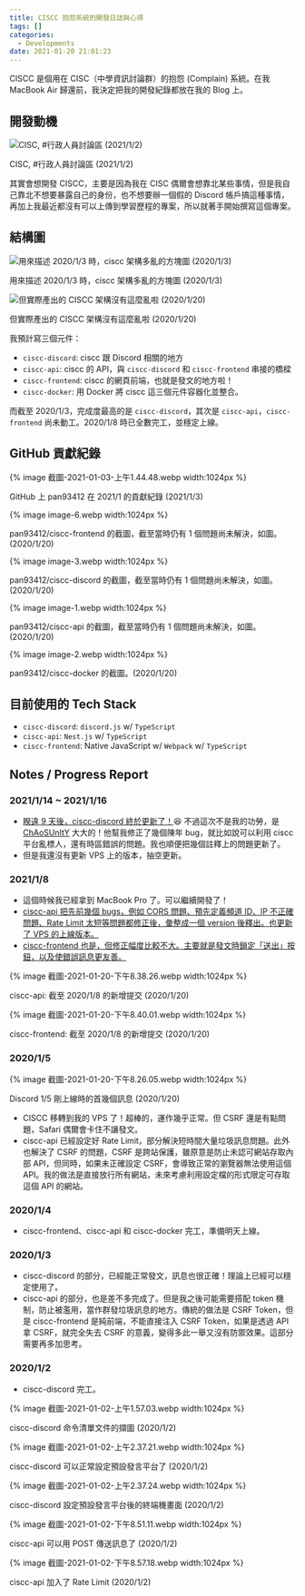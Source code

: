 ```yaml
---
title: CISCC 抱怨系統的開發日誌與心得
tags: []
categories:
  - Developments
date: 2021-01-20 21:01:23
---
```


CISCC 是個用在 CISC（中學資訊討論群）的抱怨 (Complain) 系統。在我 MacBook Air 歸還前，我決定把我的開發紀錄都放在我的 Blog 上。

<!-- more -->

## 開發動機

![CISC, #行政人員討論區 (2021/1/2)](截圖-2021-01-03-上午1.38.54.webp)

CISC, #行政人員討論區 (2021/1/2)

其實會想開發 CISCC，主要是因為我在 CISC 偶爾會想靠北某些事情，但是我自己靠北不想要暴露自己的身份，也不想要辦一個假的 Discord 帳戶搞這種事情，再加上我最近都沒有可以上傳到學習歷程的專案，所以就著手開始撰寫這個專案。

## 結構圖

![用來描述 2020/1/3 時，ciscc 架構多亂的方塊圖 (2020/1/3)](image.webp)

用來描述 2020/1/3 時，ciscc 架構多亂的方塊圖 (2020/1/3)

![但實際產出的 CISCC 架構沒有這麼亂啦 (2020/1/20)](ciscc-arch.webp)

但實際產出的 CISCC 架構沒有這麼亂啦 (2020/1/20)

我預計寫三個元件：

- `ciscc-discord`: ciscc 跟 Discord 相關的地方
- `ciscc-api`: ciscc 的 API，與 `ciscc-discord` 和 `ciscc-frontend` 串接的橋樑
- `ciscc-frontend`: ciscc 的網頁前端，也就是發文的地方啦！
- `ciscc-docker`: 用 Docker 將 ciscc 這三個元件容器化並整合。

而截至 2020/1/3，完成度最高的是 `ciscc-discord`，其次是 `ciscc-api`，`ciscc-frontend` 尚未動工。2020/1/8 時已全數完工，並穩定上線。

## GitHub 貢獻紀錄

{% image 截圖-2021-01-03-上午1.44.48.webp width:1024px %}

GitHub 上 pan93412 在 2021/1 的貢獻紀錄 (2021/1/3)

{% image image-6.webp width:1024px %}

pan93412/ciscc-frontend 的截圖，截至當時仍有 1 個問題尚未解決，如圖。(2020/1/20)

{% image image-3.webp width:1024px %}

pan93412/ciscc-discord 的截圖，截至當時仍有 1 個問題尚未解決，如圖。(2020/1/20)

{% image image-1.webp width:1024px %}

pan93412/ciscc-api 的截圖，截至當時仍有 1 個問題尚未解決，如圖。(2020/1/20)

{% image image-2.webp width:1024px %}

pan93412/ciscc-docker 的截圖。(2020/1/20)

## 目前使用的 Tech Stack

- `ciscc-discord`: `discord.js` w/ `TypeScript`
- `ciscc-api`: `Nest.js` w/ `TypeScript`
- `ciscc-frontend`: Native JavaScript w/ `Webpack` w/ `TypeScript`

## Notes / Progress Report

### 2021/1/14 ~ 2021/1/16

- [睽違 9 天後，ciscc-discord 終於更新了！](https://github.com/pan93412/ciscc-discord/compare/952ece53564e0bef9c78e5d5586533b27f753a28%5E...master)😆 不過這次不是我的功勞，是 [ChAoSUnItY](https://github.com/pan93412/ciscc-discord/commits?author=ChAoSUnItY) 大大的！他幫我修正了幾個陳年 bug，就比如說可以利用 ciscc 平台亂標人，還有時區錯誤的問題。我也順便把幾個註釋上的問題更新了。
- 但是我還沒有更新 VPS 上的版本，抽空更新。

### 2021/1/8

- 這個時候我已經拿到 MacBook Pro 了。可以繼續開發了！
- [ciscc-api 把先前幾個 bugs，例如 CORS 問題、預先定義頻道 ID、IP 不正確問題、Rate Limit 太短等問題都修正後，彙整成一個 version 後釋出。也更新了 VPS 的上線版本。](https://github.com/pan93412/ciscc-api/compare/c825b4854da49ed4cb78333b777d4044efb596ab%5E...master)
- [ciscc-frontend 也是，但修正幅度比較不大。主要就是發文時鎖定「送出」按鈕，以及使錯誤訊息更友善。](https://github.com/pan93412/ciscc-frontend/compare/e23f86382dbd7937044ebeb2174127be7532a23d...master)

{% image 截圖-2021-01-20-下午8.38.26.webp width:1024px %}

ciscc-api: 截至 2020/1/8 的新增提交 (2020/1/20)

{% image 截圖-2021-01-20-下午8.40.01.webp width:1024px %}

ciscc-frontend: 截至 2020/1/8 的新增提交 (2020/1/20)

### 2020/1/5

{% image 截圖-2021-01-20-下午8.26.05.webp width:1024px %}

Discord 1/5 剛上線時的首幾個訊息 (2020/1/20)

- CISCC 移轉到我的 VPS 了！超棒的，運作幾乎正常。但 CSRF 還是有點問題，Safari 偶爾會卡住不讓發文。
- ciscc-api 已經設定好 Rate Limit，部分解決短時間大量垃圾訊息問題。此外也解決了 CSRF 的問題，CSRF 是跨站保護，雖原意是防止未認可網站存取內部 API，但同時，如果未正確設定 CSRF，會導致正常的瀏覽器無法使用這個 API。我的做法是直接放行所有網站，未來考慮利用設定檔的形式限定可存取這個 API 的網站。

### 2020/1/4

- ciscc-frontend、ciscc-api 和 ciscc-docker 完工，準備明天上線。

### 2020/1/3

- ciscc-discord 的部分，已經能正常發文，訊息也很正確！理論上已經可以穩定使用了。
- ciscc-api 的部分，也是差不多完成了。但是我之後可能需要搭配 token 機制，防止被濫用，當作群發垃圾訊息的地方。傳統的做法是 CSRF Token，但是 ciscc-frontend 是純前端，不能直接注入 CSRF Token，如果是透過 API 拿 CSRF，就完全失去 CSRF 的意義，變得多此一舉又沒有防禦效果。這部分需要再多加思考。

### 2020/1/2

- ciscc-discord 完工。

{% image 截圖-2021-01-02-上午1.57.03.webp width:1024px %}

ciscc-discord 命令清單文件的擷圖 (2020/1/2)

{% image 截圖-2021-01-02-上午2.37.21.webp width:1024px %}

ciscc-discord 可以正常設定預設發言平台了 (2020/1/2)

{% image 截圖-2021-01-02-上午2.37.24.webp width:1024px %}

ciscc-discord 設定預設發言平台後的終端機畫面 (2020/1/2)

{% image 截圖-2021-01-02-下午8.51.11.webp width:1024px %}

ciscc-api 可以用 POST 傳送訊息了 (2020/1/2)

{% image 截圖-2021-01-02-下午8.57.18.webp width:1024px %}

ciscc-api 加入了 Rate Limit (2020/1/2)
